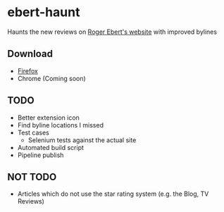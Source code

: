 # ebert-haunt
Haunts the new reviews on [Roger Ebert's website](https://www.rogerebert.com) with improved bylines

## Download
* [Firefox](https://addons.mozilla.org/en-US/firefox/addon/ebert-haunt/)
* Chrome (Coming soon)

## TODO
* Better extension icon
* Find byline locations I missed
* Test cases
  * Selenium tests against the actual site
* Automated build script
* Pipeline publish

## NOT TODO
* Articles which do not use the star rating system (e.g. the Blog, TV Reviews)
